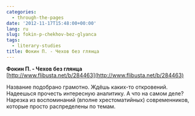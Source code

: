 ```yaml
---
categories:
  - through-the-pages
date: '2012-11-17T15:48:00+00:00'
lang: ru
slug: fokin-p-chekhov-bez-glyanca
tags:
  - literary-studies
title: Фокин П. - Чехов без глянца
---
```



**Фокин П. - Чехов без глянца**  
[http://www.flibusta.net/b/284463](http://www.flibusta.net/b/284463)  

Название подобрано грамотно. Ждёшь каких-то откровений. Надеешься прочесть интересную аналитику. А что на самом деле? Нарезка из воспоминаний (вполне хрестоматийных) современников, которые просто распределены по темам.